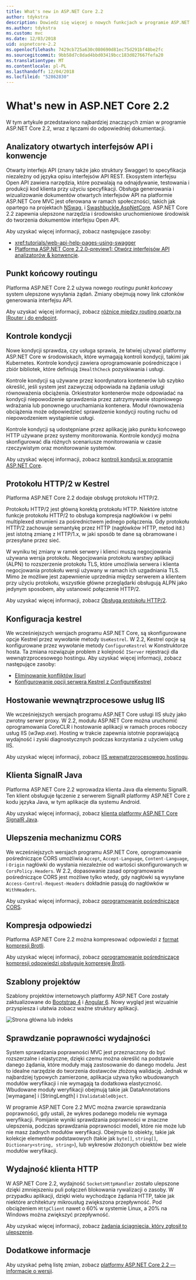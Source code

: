 ```yaml
---
title: What's new in ASP.NET Core 2.2
author: tdykstra
description: Dowiedz się więcej o nowych funkcjach w programie ASP.NET Core 2.2.
ms.author: tdykstra
ms.custom: mvc
ms.date: 12/03/2018
uid: aspnetcore-2.2
ms.openlocfilehash: 7429cb725a630c080690d81ec75d291bf48be2fc
ms.sourcegitcommit: 9bb58d7c8dad4bbd03419bcc183d027667fefa20
ms.translationtype: MT
ms.contentlocale: pl-PL
ms.lasthandoff: 12/04/2018
ms.locfileid: "52862830"
---
```

# <a name="whats-new-in-aspnet-core-22"></a>What's new in ASP.NET Core 2.2

W tym artykule przedstawiono najbardziej znaczących zmian w programie ASP.NET Core 2.2, wraz z łączami do odpowiedniej dokumentacji.

## <a name="open-api-analyzers--conventions"></a>Analizatory otwartych interfejsów API i konwencje

Otwarty interfejs API (znany także jako struktury Swagger) to specyfikacja niezależny od języka opisu interfejsów API REST. Ekosystem interfejsu Open API zawiera narzędzia, które pozwalają na odnajdywanie, testowania i produkcji kod klienta przy użyciu specyfikacji. Obsługa generowania i wizualizowanie dokumentów otwartych interfejsów API na platformie ASP.NET Core MVC jest oferowana w ramach społeczności, takich jak opartego na projektach [NSwag](https://github.com/RSuter/NSwag), i [Swashbuckle.AspNetCore](https://github.com/domaindrivendev/Swashbuckle.AspNetCore). ASP.NET Core 2.2 zapewnia ulepszone narzędzia i środowisko uruchomieniowe środowisk do tworzenia dokumentów interfejsu Open API.

Aby uzyskać więcej informacji, zobacz następujące zasoby:

* <xref:tutorials/web-api-help-pages-using-swagger>
* [Platforma ASP.NET Core 2.2.0-preview1: Otwórz interfejsów API analizatorów & konwencje](https://blogs.msdn.microsoft.com/webdev/2018/08/23/asp-net-core-2-20-preview1-open-api-analyzers-conventions/).

## <a name="endpoint-routing"></a>Punkt końcowy routingu

Platforma ASP.NET Core 2.2 używa nowego *routingu punkt końcowy* system ulepszone wysyłania żądań. Zmiany obejmują nowy link członków generowania interfejsu API.

Aby uzyskać więcej informacji, zobacz [różnice między routing oparty na IRouter i do endpoint](xref:fundamentals/routing?view=aspnetcore-2.2#differences-from-earlier-versions-of-routing).

## <a name="health-checks"></a>Kontrole kondycji

Nowe kondycji sprawdza, czy usługa sprawia, że łatwiej używać platformy ASP.NET Core w środowiskach, które wymagają kontroli kondycji, takimi jak Kubernetes. Kontrole kondycji zawiera oprogramowanie pośredniczące i zbiór bibliotek, które definiują `IHealthCheck` pozyskiwania i usługi.

Kontrole kondycji są używane przez koordynatora kontenerów lub szybko określić, jeśli system jest zazwyczaj odpowiada na żądania usługi równoważenia obciążenia. Orkiestrator kontenerów może odpowiadać na kondycji niepowodzenie sprawdzenia przez zatrzymywanie stopniowego wdrażania lub ponownego uruchamiania kontenera. Moduł równoważenia obciążenia może odpowiedzieć sprawdzenie kondycji routing ruchu od niepowodzeniem wystąpienie usługi.

Kontrole kondycji są udostępniane przez aplikację jako punktu końcowego HTTP używane przez systemy monitorowania. Kontrole kondycji można skonfigurować dla różnych scenariusze monitorowania w czasie rzeczywistym oraz monitorowanie systemów.

Aby uzyskać więcej informacji, zobacz [kontroli kondycji w programie ASP.NET Core](xref:host-and-deploy/health-checks).

## <a name="http2-in-kestrel"></a>Protokołu HTTP/2 w Kestrel

Platforma ASP.NET Core 2.2 dodaje obsługę protokołu HTTP/2. 

Protokołu HTTP/2 jest główną korektą protokołu HTTP. Niektóre istotne funkcje protokołu HTTP/2 to obsługa kompresja nagłówków i w pełni multiplexed strumieni za pośrednictwem jednego połączenia. Gdy protokołu HTTP/2 zachowuje semantykę przez HTTP (nagłówków HTTP, metod itd.) jest istotną zmianę z HTTP/1.x, w jaki sposób te dane są obramowane i przesyłane przez sieć.

W wyniku tej zmiany w ramek serwery i klienci muszą negocjowania używana wersja protokołu. Negocjowania protokołu warstwy aplikacji (ALPN) to rozszerzenie protokołu TLS, które umożliwia serwera i klienta negocjowania protokołu wersji używany w ramach ich uzgadniania TLS. Mimo że możliwe jest zapewnienie uprzednia między serwerem a klientem przy użyciu protokołu, wszystkie główne przeglądarki obsługują ALPN jako jedynym sposobem, aby ustanowić połączenie HTTP/2.

Aby uzyskać więcej informacji, zobacz [Obsługa protokołu HTTP/2](xref:fundamentals/servers/index?view=aspnetcore-2.2#http2-support).

## <a name="kestrel-configuration"></a>Konfiguracja kestrel

We wcześniejszych wersjach programu ASP.NET Core, są skonfigurowane opcje Kestrel przez wywołanie metody `UseKestrel`. W 2.2, Kestrel opcje są konfigurowane przez wywołanie metody `ConfigureKestrel` w Konstruktorze hosta. Ta zmiana rozwiązuje problem z kolejność `IServer` rejestracji dla wewnątrzprocesowego hostingu. Aby uzyskać więcej informacji, zobacz następujące zasoby:

* [Eliminowanie konfliktów Iisurl](https://github.com/aspnet/KestrelHttpServer/issues/2760)
* [Konfigurowanie opcji serwera Kestrel z ConfigureKestrel](xref:fundamentals/servers/kestrel?view=aspnetcore-2.2#how-to-use-kestrel-in-aspnet-core-apps)

## <a name="iis-in-process-hosting"></a>Hostowanie wewnątrzprocesowe usług IIS

We wcześniejszych wersjach programu ASP.NET Core usługi IIS służy jako zwrotny serwer proxy. W 2.2, modułu ASP.NET Core można uruchomić oprogramowania CoreCLR i hostowanie aplikacji w ramach proces roboczy usług IIS (*w3wp.exe*). Hosting w trakcie zapewnia istotnie poprawiającą wydajność i zyski diagnostycznych podczas korzystania z użyciem usług IIS.

Aby uzyskać więcej informacji, zobacz [IIS wewnątrzprocesowego hostingu](xref:fundamentals/servers/aspnet-core-module?view=aspnetcore-2.2#in-process-hosting-model).

## <a name="signalr-java-client"></a>Klienta SignalR Java

Platforma ASP.NET Core 2.2 wprowadza klienta Java dla elementu SignalR. Ten klient obsługuje łączenie z serwerem SignalR platformy ASP.NET Core z kodu języka Java, w tym aplikacje dla systemu Android.

Aby uzyskać więcej informacji, zobacz [klienta platformy ASP.NET Core SignalR Java](https://docs.microsoft.com/aspnet/core/signalr/java-client?view=aspnetcore-2.2).

## <a name="cors-improvements"></a>Ulepszenia mechanizmu CORS

We wcześniejszych wersjach programu ASP.NET Core, oprogramowanie pośredniczące CORS umożliwia `Accept`, `Accept-Language`, `Content-Language`, i `Origin` nagłówki do wysłania niezależnie od wartości skonfigurowanych w `CorsPolicy.Headers`. W 2.2, dopasowanie zasad oprogramowanie pośredniczące CORS jest możliwe tylko wtedy, gdy nagłówki są wysyłane `Access-Control-Request-Headers` dokładnie pasują do nagłówków w `WithHeaders`.

Aby uzyskać więcej informacji, zobacz [oprogramowanie pośredniczące CORS](xref:security/cors?view=aspnetcore-2.2#set-the-allowed-request-headers).

## <a name="response-compression"></a>Kompresja odpowiedzi

Platforma ASP.NET Core 2.2 można kompresować odpowiedzi z [format kompresji Brotli](https://tools.ietf.org/html/rfc7932).

Aby uzyskać więcej informacji, zobacz [oprogramowanie pośredniczące kompresji odpowiedzi obsługuje kompresję Brotli](xref:performance/response-compression?view=aspnetcore-2.2#brotli-compression-provider).

## <a name="project-templates"></a>Szablony projektów

Szablony projektów internetowych platformy ASP.NET Core zostały zaktualizowane do [Bootstrap 4](https://getbootstrap.com/docs/4.1/migration/) i [Angular 6](https://blog.angular.io/version-6-of-angular-now-available-cc56b0efa7a4). Nowy wygląd jest wizualnie przyspiesza i ułatwia zobacz ważne struktury aplikacji.

![Strona główna lub indeks](~/tutorials/razor-pages/razor-pages-start/_static/home2.2.png)

## <a name="validation-performance"></a>Sprawdzanie poprawności wydajności

System sprawdzania poprawności MVC jest przeznaczony do być rozszerzalne i elastyczne, dzięki czemu można określić na podstawie danego żądania, które moduły mają zastosowanie do danego modelu. Jest to idealne narzędzie do tworzenia dostawców złożoną walidację. Jednak w najbardziej typowych zamierzone, aplikacja używa tylko wbudowanych modułów weryfikacji i nie wymagają ta dodatkowa elastyczność. Wbudowane moduły weryfikacji obejmują takie jak DataAnnotations [wymagane] i [StringLength] i `IValidatableObject`.

W programie ASP.NET Core 2.2 MVC można zwarcie sprawdzania poprawności, gdy ustali, że wykres podanego modelu nie wymaga weryfikacji. Pomijanie wyniki sprawdzania poprawności w znaczne ulepszenia, podczas sprawdzania poprawności modeli, które nie może lub nie masz żadnych modułów weryfikacji. Obejmuje to obiekty, takie jak kolekcje elementów podstawowych (takie jak `byte[]`, `string[]`, `Dictionary<string, string>`), lub wykresów złożonych obiektów bez wiele modułów weryfikacji.

## <a name="http-client-performance"></a>Wydajność klienta HTTP

W ASP.NET Core 2.2, wydajność `SocketsHttpHandler` zostało ulepszone dzięki zmniejszeniu puli połączeń blokowania rywalizacji o zasoby. W przypadku aplikacji, dzięki wielu wychodzące żądania HTTP, takie jak niektóre architektury mikrousług zwiększona przepływność. Pod obciążeniem `HttpClient` nawet o 60% w systemie Linux, a 20% na Windows można zwiększyć przepływność.

Aby uzyskać więcej informacji, zobacz [żądania ściągnięcia, który zgłosił to ulepszenie](https://github.com/dotnet/corefx/pull/32568).

## <a name="additional-information"></a>Dodatkowe informacje

Aby uzyskać pełną listę zmian, zobacz [platformy ASP.NET Core 2.2 — informacje o wersji](https://github.com/aspnet/Home/releases/tag/2.2.0).
